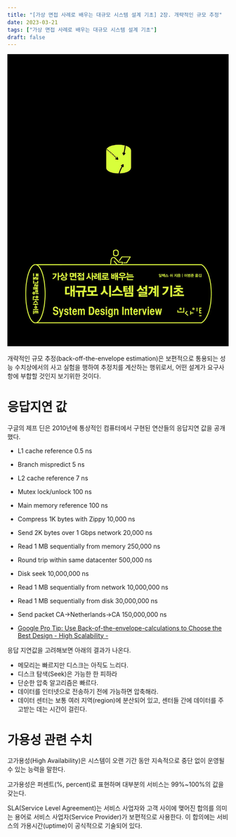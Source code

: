 ```yaml
---
title: "[가상 면접 사례로 배우는 대규모 시스템 설계 기초] 2장. 개략적인 규모 추정"
date: 2023-03-21
tags: ["가상 면접 사례로 배우는 대규모 시스템 설계 기초"]
draft: false
---
```


![Untitled](image/가상_면접_사례로_배우는_대규모_시스템_설계_기초.png)

개략적인 규모 추정(back-off-the-envelope estimation)은 보편적으로 통용되는 성능 수치상에서의 사고 실험을 행하여 추정치를 계산하는 행위로서, 어떤 설계가 요구사항에 부합할 것인지 보기위한 것이다.

# 응답지연 값

구글의 제프 딘은 2010년에 통상적인 컴퓨터에서 구현된 연산들의 응답지연 값을 공개했다.

- L1 cache reference 0.5 ns
- Branch mispredict 5 ns
- L2 cache reference 7 ns
- Mutex lock/unlock 100 ns
- Main memory reference 100 ns
- Compress 1K bytes with Zippy 10,000 ns
- Send 2K bytes over 1 Gbps network 20,000 ns
- Read 1 MB sequentially from memory 250,000 ns
- Round trip within same datacenter 500,000 ns
- Disk seek 10,000,000 ns
- Read 1 MB sequentially from network 10,000,000 ns
- Read 1 MB sequentially from disk 30,000,000 ns
- Send packet CA->Netherlands->CA 150,000,000 ns

- [Google Pro Tip: Use Back-of-the-envelope-calculations to Choose the Best Design - High Scalability -](http://highscalability.com/blog/2011/1/26/google-pro-tip-use-back-of-the-envelope-calculations-to-choo.html)

응답 지연값을 고려해보면 아래의 결과가 나온다.

- 메모리는 빠르지만 디스크는 아직도 느리다.
- 디스크 탐색(Seek)은 가능한 한 피하라
- 단순한 압축 알고리즘은 빠르다.
- 데이터를 인터넷으로 전송하기 전에 가능하면 압축해라.
- 데이터 센터는 보통 여러 지역(region)에 분산되어 있고, 센터들 간에 데이터를 주고받는 데는 시간이 걸린다.

# 가용성 관련 수치

고가용성(High Availability)은 시스템이 오랜 기간 동안 지속적으로 중단 없이 운영될 수 있는 능력을 말한다.

고가용성은 퍼센트(%, percent)로 표현하며 대부분의 서비스는 99%~100%의 값을 갖는다.

SLA(Service Level Agreement)는 서비스 사업자와 고객 사이에 맺어진 합의를 의미는 용어로 서비스 사업자(Service Provider)가 보편적으로 사용한다. 이 합의에는 서비스의 가용시간(uptime)이 공식적으로 기술되어 있다.
